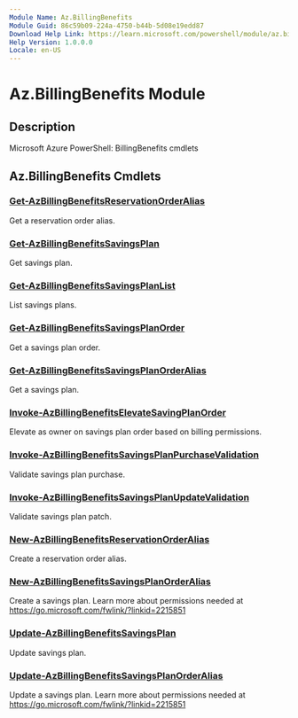 ```yaml
---
Module Name: Az.BillingBenefits
Module Guid: 86c59b09-224a-4750-b44b-5d08e19edd87
Download Help Link: https://learn.microsoft.com/powershell/module/az.billingbenefits
Help Version: 1.0.0.0
Locale: en-US
---
```


# Az.BillingBenefits Module
## Description
Microsoft Azure PowerShell: BillingBenefits cmdlets

## Az.BillingBenefits Cmdlets
### [Get-AzBillingBenefitsReservationOrderAlias](Get-AzBillingBenefitsReservationOrderAlias.md)
Get a reservation order alias.

### [Get-AzBillingBenefitsSavingsPlan](Get-AzBillingBenefitsSavingsPlan.md)
Get savings plan.

### [Get-AzBillingBenefitsSavingsPlanList](Get-AzBillingBenefitsSavingsPlanList.md)
List savings plans.

### [Get-AzBillingBenefitsSavingsPlanOrder](Get-AzBillingBenefitsSavingsPlanOrder.md)
Get a savings plan order.

### [Get-AzBillingBenefitsSavingsPlanOrderAlias](Get-AzBillingBenefitsSavingsPlanOrderAlias.md)
Get a savings plan.

### [Invoke-AzBillingBenefitsElevateSavingPlanOrder](Invoke-AzBillingBenefitsElevateSavingPlanOrder.md)
Elevate as owner on savings plan order based on billing permissions.

### [Invoke-AzBillingBenefitsSavingsPlanPurchaseValidation](Invoke-AzBillingBenefitsSavingsPlanPurchaseValidation.md)
Validate savings plan purchase.

### [Invoke-AzBillingBenefitsSavingsPlanUpdateValidation](Invoke-AzBillingBenefitsSavingsPlanUpdateValidation.md)
Validate savings plan patch.

### [New-AzBillingBenefitsReservationOrderAlias](New-AzBillingBenefitsReservationOrderAlias.md)
Create a reservation order alias.

### [New-AzBillingBenefitsSavingsPlanOrderAlias](New-AzBillingBenefitsSavingsPlanOrderAlias.md)
Create a savings plan.
Learn more about permissions needed at https://go.microsoft.com/fwlink/?linkid=2215851

### [Update-AzBillingBenefitsSavingsPlan](Update-AzBillingBenefitsSavingsPlan.md)
Update savings plan.

### [Update-AzBillingBenefitsSavingsPlanOrderAlias](Update-AzBillingBenefitsSavingsPlanOrderAlias.md)
Update a savings plan.
Learn more about permissions needed at https://go.microsoft.com/fwlink/?linkid=2215851

